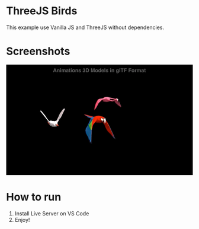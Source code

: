 # ThreeJS Birds

This example use Vanilla JS and ThreeJS without dependencies.

# Screenshots
![Gif Birds](./assets/screenshots/001.gif)

# How to run
1. Install Live Server on VS Code
2. Enjoy!